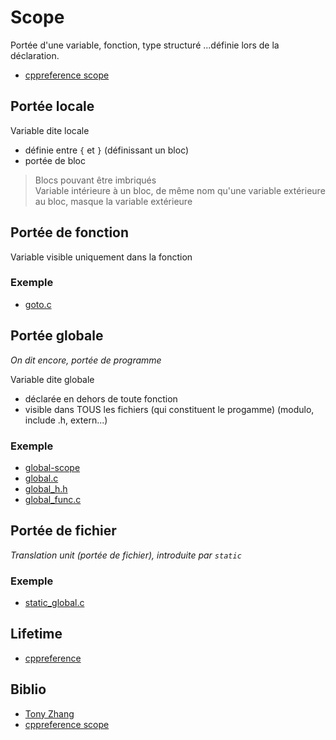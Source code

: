 # Scope

Portée d'une variable, fonction, type structuré ...définie lors de la déclaration.

- [cppreference scope](https://en.cppreference.com/w/c/language/scope)

## Portée locale

Variable dite locale

- définie entre `{` et `}` (définissant un bloc)
- portée de bloc

> Blocs pouvant être imbriqués \
> Variable intérieure à un bloc, de même nom qu'une variable extérieure au bloc, masque la variable extérieure

## Portée de fonction

Variable visible uniquement dans la fonction

### Exemple

- [goto.c](https://github.com/doali/coding/blob/master/c/coding/var/goto.c)

## Portée globale

_On dit encore, portée de programme_

Variable dite globale

- déclarée en dehors de toute fonction
- visible dans TOUS les fichiers (qui constituent le progamme) (modulo, include .h, extern...)

### Exemple

- [global-scope](https://github.com/doali/coding/blob/master/c/coding/var/global-scope.c)
- [global.c](https://github.com/doali/coding/blob/master/c/coding/var/scope/global.c)
- [global_h.h](https://github.com/doali/coding/blob/master/c/coding/var/scope/global_h.h)
- [global_func.c](https://github.com/doali/coding/blob/master/c/coding/var/scope/global_func.c)


## Portée de fichier

_Translation unit (portée de fichier), introduite par `static`_

### Exemple

- [static_global.c](https://github.com/doali/coding/blob/master/c/coding/var/scope/static_global.c)

## Lifetime

- [cppreference](https://en.cppreference.com/w/c/language/lifetime)

## Biblio

- [Tony Zhang](https://www.amazon.fr/Langage-C-Tony-Zhang/dp/2744015180)
- [cppreference scope](https://en.cppreference.com/w/c/language/scope)
